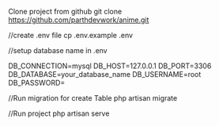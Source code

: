 Clone project from github
git clone https://github.com/parthdevwork/anime.git

//create .env file
cp .env.example .env

//setup database name in .env

DB_CONNECTION=mysql
DB_HOST=127.0.0.1
DB_PORT=3306
DB_DATABASE=your_database_name
DB_USERNAME=root
DB_PASSWORD=

//Run migration for create Table
php artisan migrate

//Run project
php artisan serve

